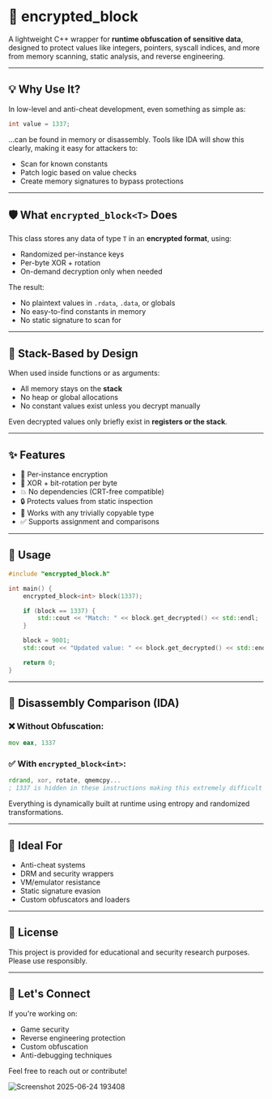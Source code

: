 # 🔐 encrypted_block<T>

A lightweight C++ wrapper for **runtime obfuscation of sensitive data**, designed to protect values like integers, pointers, syscall indices, and more from memory scanning, static analysis, and reverse engineering.

---

## 💡 Why Use It?

In low-level and anti-cheat development, even something as simple as:

```cpp
int value = 1337;
```

...can be found in memory or disassembly. Tools like IDA will show this clearly, making it easy for attackers to:

- Scan for known constants  
- Patch logic based on value checks  
- Create memory signatures to bypass protections  

---

## 🛡️ What `encrypted_block<T>` Does

This class stores any data of type `T` in an **encrypted format**, using:

- Randomized per-instance keys  
- Per-byte XOR + rotation  
- On-demand decryption only when needed  

The result:
- No plaintext values in `.rdata`, `.data`, or globals  
- No easy-to-find constants in memory  
- No static signature to scan for  

---

## 🧠 Stack-Based by Design

When used inside functions or as arguments:
- All memory stays on the **stack**  
- No heap or global allocations  
- No constant values exist unless you decrypt manually  

Even decrypted values only briefly exist in **registers or the stack**.

---

## ✨ Features

- 🧬 Per-instance encryption  
- 🔁 XOR + bit-rotation per byte  
- 💥 No dependencies (CRT-free compatible)  
- 🔒 Protects values from static inspection  
- 🧩 Works with any trivially copyable type  
- ✅ Supports assignment and comparisons  

---

## 🔧 Usage

```cpp
#include "encrypted_block.h"

int main() {
    encrypted_block<int> block(1337);

    if (block == 1337) {
        std::cout << "Match: " << block.get_decrypted() << std::endl;
    }

    block = 9001;
    std::cout << "Updated value: " << block.get_decrypted() << std::endl;

    return 0;
}
```

---

## 🔬 Disassembly Comparison (IDA)

### ❌ Without Obfuscation:
```asm
mov eax, 1337
```

### ✅ With `encrypted_block<int>`:
```asm
rdrand, xor, rotate, qmemcpy...
; 1337 is hidden in these instructions making this extremely difficult to reverse 
```

Everything is dynamically built at runtime using entropy and randomized transformations.

---

## 🚀 Ideal For

- Anti-cheat systems  
- DRM and security wrappers  
- VM/emulator resistance  
- Static signature evasion  
- Custom obfuscators and loaders  

---

## 📄 License

This project is provided for educational and security research purposes. Please use responsibly.

---

## 🤝 Let's Connect

If you're working on:
- Game security  
- Reverse engineering protection  
- Custom obfuscation  
- Anti-debugging techniques  

Feel free to reach out or contribute!

![Screenshot 2025-06-24 193408](https://github.com/user-attachments/assets/c07af1c0-a405-4279-868e-5a2a912b7b06)
